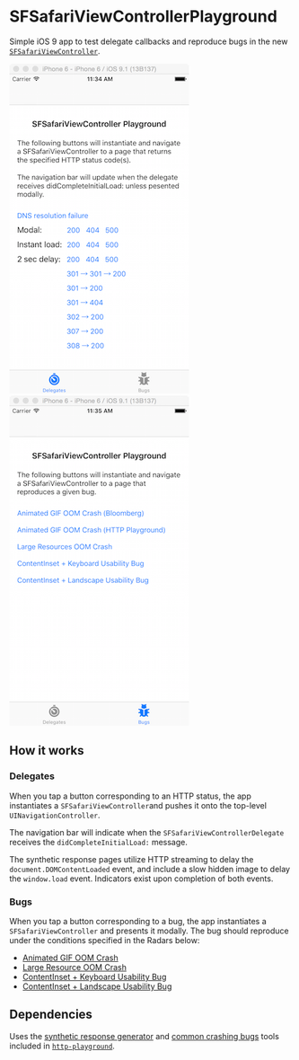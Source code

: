 # SFSafariViewControllerPlayground

Simple iOS 9 app to test delegate callbacks and reproduce bugs in the new
[`SFSafariViewController`](https://developer.apple.com/videos/wwdc/2015/?id=504).

![Delegates](/screenshot-1.png?raw=true)
![Bugs](/screenshot-2.png?raw=true)

## How it works

### Delegates

When you tap a button corresponding to an HTTP status, the app instantiates a
`SFSafariViewController`and pushes it onto the top-level
`UINavigationController`.

The navigation bar will indicate when the `SFSafariViewControllerDelegate`
receives the `didCompleteInitialLoad:` message.

The synthetic response pages utilize HTTP streaming to delay the
`document.DOMContentLoaded` event, and include a slow hidden image to delay the
`window.load` event. Indicators exist upon completion of both events.

### Bugs

When you tap a button corresponding to a bug, the app instantiates a
`SFSafariViewController` and presents it modally. The bug should reproduce
under the conditions specified in the Radars below:

* [Animated GIF OOM Crash](https://openradar.appspot.com/)
* [Large Resource OOM Crash](https://openradar.appspot.com/)
* [ContentInset + Keyboard Usability Bug](https://openradar.appspot.com/)
* [ContentInset + Landscape Usability Bug](https://openradar.appspot.com/)

## Dependencies

Uses the [synthetic response generator](https://http-playground.herokuapp.com/synthetic)
and [common crashing bugs](https://http-playground.herokuapp.com/crashers)
tools included in [`http-playground`](https://github.com/jamesreggio/http-playground).
